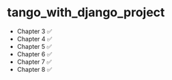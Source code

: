 # tango_with_django_project
- Chapter 3 ✅
- Chapter 4 ✅
- Chapter 5 ✅
- Chapter 6 ✅
- Chapter 7 ✅
- Chapter 8 ✅